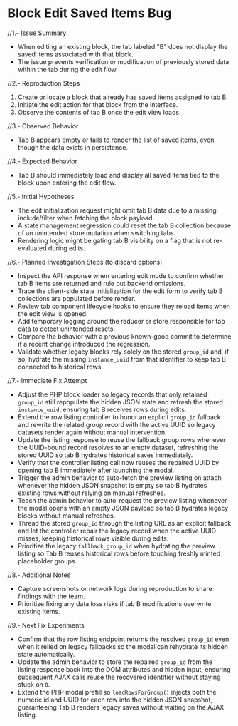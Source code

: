 # Block Edit Saved Items Bug

//1.- Issue Summary
- When editing an existing block, the tab labeled "B" does not display the saved items associated with that block.
- The issue prevents verification or modification of previously stored data within the tab during the edit flow.

//2.- Reproduction Steps
1. Create or locate a block that already has saved items assigned to tab B.
2. Initiate the edit action for that block from the interface.
3. Observe the contents of tab B once the edit view loads.

//3.- Observed Behavior
- Tab B appears empty or fails to render the list of saved items, even though the data exists in persistence.

//4.- Expected Behavior
- Tab B should immediately load and display all saved items tied to the block upon entering the edit flow.

//5.- Initial Hypotheses
- The edit initialization request might omit tab B data due to a missing include/filter when fetching the block payload.
- A state management regression could reset the tab B collection because of an unintended store mutation when switching tabs.
- Rendering logic might be gating tab B visibility on a flag that is not re-evaluated during edits.

//6.- Planned Investigation Steps (to discard options)
- Inspect the API response when entering edit mode to confirm whether tab B items are returned and rule out backend omissions.
- Trace the client-side state initialization for the edit form to verify tab B collections are populated before render.
- Review tab component lifecycle hooks to ensure they reload items when the edit view is opened.
- Add temporary logging around the reducer or store responsible for tab data to detect unintended resets.
- Compare the behavior with a previous known-good commit to determine if a recent change introduced the regression.
- Validate whether legacy blocks rely solely on the stored `group_id` and, if so, hydrate the missing `instance_uuid` from that identifier to keep tab B connected to historical rows.

//7.- Immediate Fix Attempt
- Adjust the PHP block loader so legacy records that only retained `group_id` still repopulate the hidden JSON state and refresh the stored `instance_uuid`, ensuring tab B receives rows during edits.
- Extend the row listing controller to honor an explicit `group_id` fallback and rewrite the related group record with the active UUID so legacy datasets render again without manual intervention.
- Update the listing response to reuse the fallback group rows whenever the UUID-bound record resolves to an empty dataset, refreshing the stored UUID so tab B hydrates historical saves immediately.
- Verify that the controller listing call now reuses the repaired UUID by opening tab B immediately after launching the modal.
- Trigger the admin behavior to auto-fetch the preview listing on attach whenever the hidden JSON snapshot is empty so tab B hydrates existing rows without relying on manual refreshes.
- Teach the admin behavior to auto-request the preview listing whenever the modal opens with an empty JSON payload so tab B hydrates legacy blocks without manual refreshes.
- Thread the stored `group_id` through the listing URL as an explicit fallback and let the controller repair the legacy record when the active UUID misses, keeping historical rows visible during edits.
- Prioritize the legacy `fallback_group_id` when hydrating the preview listing so Tab B reuses historical rows before touching freshly minted placeholder groups.

//8.- Additional Notes
- Capture screenshots or network logs during reproduction to share findings with the team.
- Prioritize fixing any data loss risks if tab B modifications overwrite existing items.

//9.- Next Fix Experiments
- Confirm that the row listing endpoint returns the resolved `group_id` even when it relied on legacy fallbacks so the modal can rehydrate its hidden state automatically.
- Update the admin behavior to store the repaired `group_id` from the listing response back into the DOM attributes and hidden input, ensuring subsequent AJAX calls reuse the recovered identifier without staying stuck on `0`.
- Extend the PHP modal prefill so `loadRowsForGroup()` injects both the numeric id and UUID for each row into the hidden JSON snapshot, guaranteeing Tab B renders legacy saves without waiting on the AJAX listing.

